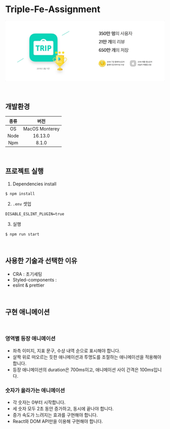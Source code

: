 # Triple-Fe-Assignment

![완성예시](src/assets/images/triple-guide-section-1.gif)

<br/>

## 개발환경

| 종류 |      버전      |
| :--: | :------------: |
|  OS  | MacOS Monterey |
| Node |    16.13.0     |
| Npm  |     8.1.0      |

<br/>

## 프로젝트 실행

1. Dependencies install

```
$ npm install
```

2. `.env` 셋업

```
DISABLE_ESLINT_PLUGIN=true
```

3. 실행

```
$ npm run start
```

<br/>

## 사용한 기술과 선택한 이유

- CRA : 초기세팅
- Styled-components :
- eslint & prettier

<br/>

## 구현 애니메이션

<br/>

### 영역별 등장 애니메이션

- 좌측 이미지, 지표 문구, 수상 내역 순으로 표시해야 합니다.
- 살짝 위로 떠오르는 듯한 애니메이션과 투명도를 조절하는 애니메이션을
  적용해야 합니다.
- 등장 애니메이션의 duration은 700ms이고, 애니메이션 사이 간격은
  100ms입니다.

### 숫자가 올라가는 애니메이션

- 각 숫자는 0부터 시작합니다.
- 세 숫자 모두 2초 동안 증가하고, 동시에 끝나야 합니다.
- 증가 속도가 느려지는 효과를 구현해야 합니다.
- React와 DOM API만을 이용해 구현해야 합니다.
